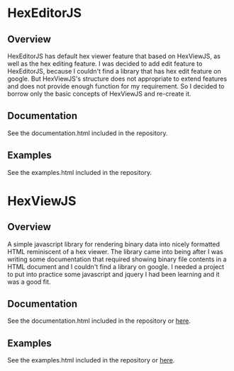 HexEditorJS
===========

Overview
--------

HexEditorJS has default hex viewer feature that based on HexViewJS, as well as the hex editing feature. I was decided to add edit feature to HexEditorJS, because I couldn't find a library that has hex edit feature on google. But HexViewJS's structure does not appropriate to extend features and does not provide enough function for my requirement. So I decided to borrow only the basic concepts of HexViewJS and re-create it.

Documentation
-------------

See the documentation.html included in the repository.

Examples
--------

See the examples.html included in the repository.



HexViewJS
=========

Overview
--------

A simple javascript library for rendering binary data into nicely formatted HTML reminiscent of a hex viewer.  The library came into being after I was writing some documentation that required showing binary file contents in a HTML document and I couldn't find a library on google.  I needed a project to put into practice some javascript and jquery I had been learning and it was a good fit.

Documentation
-------------

See the documentation.html included in the repository or [here](http://s3.amazonaws.com/hexviewjs/documentation.html).

Examples
--------

See the examples.html included in the repository or [here](http://s3.amazonaws.com/hexviewjs/examples.html).

